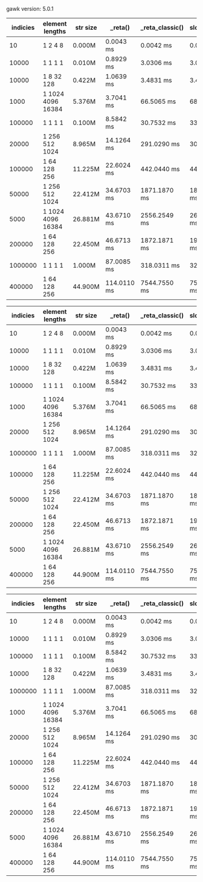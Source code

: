 gawk version: 5.0.1

indicies |      element lengths | str size  |         _reta() | _reta_classic() |    slow_merge()
---------|----------------------|-----------|-----------------|-----------------|----------------
      10 |              1 2 4 8 |    0.000M |      0.0043 ms  |      0.0042 ms  |      0.0040 ms 
   10000 |              1 1 1 1 |    0.010M |      0.8929 ms  |      3.0306 ms  |      3.0306 ms 
   10000 |           1 8 32 128 |    0.422M |      1.0639 ms  |      3.4831 ms  |      3.4486 ms 
    1000 |    1 1024 4096 16384 |    5.376M |      3.7041 ms  |     66.5065 ms  |     68.5070 ms 
  100000 |              1 1 1 1 |    0.100M |      8.5842 ms  |     30.7532 ms  |     33.0032 ms 
   20000 |       1 256 512 1024 |    8.965M |     14.1264 ms  |    291.0290 ms  |    302.0298 ms 
  100000 |         1 64 128 256 |   11.225M |     22.6024 ms  |    442.0440 ms  |    445.0450 ms 
   50000 |       1 256 512 1024 |   22.412M |     34.6703 ms  |   1871.1870 ms  |   1803.1800 ms 
    5000 |    1 1024 4096 16384 |   26.881M |     43.6710 ms  |   2556.2549 ms  |   2666.2669 ms 
  200000 |         1 64 128 256 |   22.450M |     46.6713 ms  |   1872.1871 ms  |   1901.1900 ms 
 1000000 |              1 1 1 1 |    1.000M |     87.0085 ms  |    318.0311 ms  |    325.0329 ms 
  400000 |         1 64 128 256 |   44.900M |    114.0110 ms  |   7544.7550 ms  |   7539.7542 ms 



indicies |      element lengths | str size  |         _reta() | _reta_classic() |    slow_merge()
---------|----------------------|-----------|-----------------|-----------------|----------------
      10 |              1 2 4 8 |    0.000M |      0.0043 ms  |      0.0042 ms  |      0.0040 ms 
   10000 |              1 1 1 1 |    0.010M |      0.8929 ms  |      3.0306 ms  |      3.0306 ms 
   10000 |           1 8 32 128 |    0.422M |      1.0639 ms  |      3.4831 ms  |      3.4486 ms 
  100000 |              1 1 1 1 |    0.100M |      8.5842 ms  |     30.7532 ms  |     33.0032 ms 
    1000 |    1 1024 4096 16384 |    5.376M |      3.7041 ms  |     66.5065 ms  |     68.5070 ms 
   20000 |       1 256 512 1024 |    8.965M |     14.1264 ms  |    291.0290 ms  |    302.0298 ms 
 1000000 |              1 1 1 1 |    1.000M |     87.0085 ms  |    318.0311 ms  |    325.0329 ms 
  100000 |         1 64 128 256 |   11.225M |     22.6024 ms  |    442.0440 ms  |    445.0450 ms 
   50000 |       1 256 512 1024 |   22.412M |     34.6703 ms  |   1871.1870 ms  |   1803.1800 ms 
  200000 |         1 64 128 256 |   22.450M |     46.6713 ms  |   1872.1871 ms  |   1901.1900 ms 
    5000 |    1 1024 4096 16384 |   26.881M |     43.6710 ms  |   2556.2549 ms  |   2666.2669 ms 
  400000 |         1 64 128 256 |   44.900M |    114.0110 ms  |   7544.7550 ms  |   7539.7542 ms 



indicies |      element lengths | str size  |         _reta() | _reta_classic() |    slow_merge()
---------|----------------------|-----------|-----------------|-----------------|----------------
      10 |              1 2 4 8 |    0.000M |      0.0043 ms  |      0.0042 ms  |      0.0040 ms 
   10000 |              1 1 1 1 |    0.010M |      0.8929 ms  |      3.0306 ms  |      3.0306 ms 
  100000 |              1 1 1 1 |    0.100M |      8.5842 ms  |     30.7532 ms  |     33.0032 ms 
   10000 |           1 8 32 128 |    0.422M |      1.0639 ms  |      3.4831 ms  |      3.4486 ms 
 1000000 |              1 1 1 1 |    1.000M |     87.0085 ms  |    318.0311 ms  |    325.0329 ms 
    1000 |    1 1024 4096 16384 |    5.376M |      3.7041 ms  |     66.5065 ms  |     68.5070 ms 
   20000 |       1 256 512 1024 |    8.965M |     14.1264 ms  |    291.0290 ms  |    302.0298 ms 
  100000 |         1 64 128 256 |   11.225M |     22.6024 ms  |    442.0440 ms  |    445.0450 ms 
   50000 |       1 256 512 1024 |   22.412M |     34.6703 ms  |   1871.1870 ms  |   1803.1800 ms 
  200000 |         1 64 128 256 |   22.450M |     46.6713 ms  |   1872.1871 ms  |   1901.1900 ms 
    5000 |    1 1024 4096 16384 |   26.881M |     43.6710 ms  |   2556.2549 ms  |   2666.2669 ms 
  400000 |         1 64 128 256 |   44.900M |    114.0110 ms  |   7544.7550 ms  |   7539.7542 ms 

